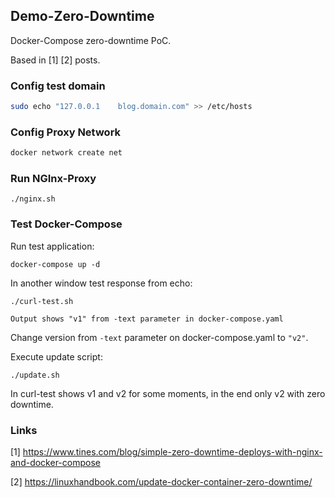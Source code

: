 ## Demo-Zero-Downtime

Docker-Compose zero-downtime PoC.

Based in [1] [2] posts.

### Config test domain

```bash
sudo echo "127.0.0.1	blog.domain.com" >> /etc/hosts
```

### Config Proxy Network

```bash
docker network create net
```

### Run NGInx-Proxy

```
./nginx.sh
```

### Test Docker-Compose 

Run test application:
```
docker-compose up -d
```

In another window test response from echo:
```
./curl-test.sh
```
`Output shows "v1" from -text parameter in docker-compose.yaml`

Change version from `-text` parameter on docker-compose.yaml to `"v2"`.

Execute update script:
```
./update.sh
```

In curl-test shows v1 and v2 for some moments, in the end only v2 with zero downtime.

### Links

[1] https://www.tines.com/blog/simple-zero-downtime-deploys-with-nginx-and-docker-compose

[2] https://linuxhandbook.com/update-docker-container-zero-downtime/

